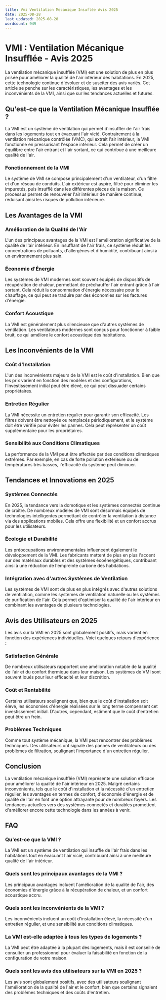 ```yaml
---
title: Vmi Ventilation Mecanique Insuflée Avis 2025
date: 2025-08-28
last_updated: 2025-08-28
wordcount: 949
---
```


# VMI : Ventilation Mécanique Insufflée - Avis 2025

La ventilation mécanique insufflée (VMI) est une solution de plus en plus prisée pour améliorer la qualité de l'air intérieur des habitations. En 2025, cette technologie continue d'évoluer et de susciter des avis variés. Cet article se penche sur les caractéristiques, les avantages et les inconvénients de la VMI, ainsi que sur les tendances actuelles et futures.

## Qu'est-ce que la Ventilation Mécanique Insufflée ?

La VMI est un système de ventilation qui permet d'insuffler de l'air frais dans les logements tout en évacuant l'air vicié. Contrairement à la ventilation mécanique contrôlée (VMC), qui extrait l'air intérieur, la VMI fonctionne en pressurisant l'espace intérieur. Cela permet de créer un équilibre entre l'air entrant et l'air sortant, ce qui contribue à une meilleure qualité de l'air.

### Fonctionnement de la VMI

Le système de VMI se compose principalement d'un ventilateur, d'un filtre et d'un réseau de conduits. L'air extérieur est aspiré, filtré pour éliminer les impuretés, puis insufflé dans les différentes pièces de la maison. Ce processus permet de renouveler l'air intérieur de manière continue, réduisant ainsi les risques de pollution intérieure.

## Les Avantages de la VMI

### Amélioration de la Qualité de l'Air

L'un des principaux avantages de la VMI est l'amélioration significative de la qualité de l'air intérieur. En insufflant de l'air frais, ce système réduit les concentrations de polluants, d'allergènes et d'humidité, contribuant ainsi à un environnement plus sain.

### Économie d'Énergie

Les systèmes de VMI modernes sont souvent équipés de dispositifs de récupération de chaleur, permettant de préchauffer l'air entrant grâce à l'air sortant. Cela réduit la consommation d'énergie nécessaire pour le chauffage, ce qui peut se traduire par des économies sur les factures d'énergie.

### Confort Acoustique

La VMI est généralement plus silencieuse que d'autres systèmes de ventilation. Les ventilateurs modernes sont conçus pour fonctionner à faible bruit, ce qui améliore le confort acoustique des habitations.

## Les Inconvénients de la VMI

### Coût d'Installation

L'un des inconvénients majeurs de la VMI est le coût d'installation. Bien que les prix varient en fonction des modèles et des configurations, l'investissement initial peut être élevé, ce qui peut dissuader certains propriétaires.

### Entretien Régulier

La VMI nécessite un entretien régulier pour garantir son efficacité. Les filtres doivent être nettoyés ou remplacés périodiquement, et le système doit être vérifié pour éviter les pannes. Cela peut représenter un coût supplémentaire pour les propriétaires.

### Sensibilité aux Conditions Climatiques

La performance de la VMI peut être affectée par des conditions climatiques extrêmes. Par exemple, en cas de forte pollution extérieure ou de températures très basses, l'efficacité du système peut diminuer.

## Tendances et Innovations en 2025

### Systèmes Connectés

En 2025, la tendance vers la domotique et les systèmes connectés continue de croître. De nombreux modèles de VMI sont désormais équipés de technologies intelligentes permettant de contrôler la ventilation à distance via des applications mobiles. Cela offre une flexibilité et un confort accrus pour les utilisateurs.

### Écologie et Durabilité

Les préoccupations environnementales influencent également le développement de la VMI. Les fabricants mettent de plus en plus l'accent sur des matériaux durables et des systèmes écoénergétiques, contribuant ainsi à une réduction de l'empreinte carbone des habitations.

### Intégration avec d'autres Systèmes de Ventilation

Les systèmes de VMI sont de plus en plus intégrés avec d'autres solutions de ventilation, comme les systèmes de ventilation naturelle ou les systèmes de purification de l'air. Cela permet d'optimiser la qualité de l'air intérieur en combinant les avantages de plusieurs technologies.

## Avis des Utilisateurs en 2025

Les avis sur la VMI en 2025 sont globalement positifs, mais varient en fonction des expériences individuelles. Voici quelques retours d'expérience :

### Satisfaction Générale

De nombreux utilisateurs rapportent une amélioration notable de la qualité de l'air et du confort thermique dans leur maison. Les systèmes de VMI sont souvent loués pour leur efficacité et leur discrétion.

### Coût et Rentabilité

Certains utilisateurs soulignent que, bien que le coût d'installation soit élevé, les économies d'énergie réalisées sur le long terme compensent cet investissement initial. D'autres, cependant, estiment que le coût d'entretien peut être un frein.

### Problèmes Techniques

Comme tout système mécanique, la VMI peut rencontrer des problèmes techniques. Des utilisateurs ont signalé des pannes de ventilateurs ou des problèmes de filtration, soulignant l'importance d'un entretien régulier.

## Conclusion

La ventilation mécanique insufflée (VMI) représente une solution efficace pour améliorer la qualité de l'air intérieur en 2025. Malgré certains inconvénients, tels que le coût d'installation et la nécessité d'un entretien régulier, les avantages en termes de confort, d'économie d'énergie et de qualité de l'air en font une option attrayante pour de nombreux foyers. Les tendances actuelles vers des systèmes connectés et durables promettent d'améliorer encore cette technologie dans les années à venir.

## FAQ

### Qu'est-ce que la VMI ?

La VMI est un système de ventilation qui insuffle de l'air frais dans les habitations tout en évacuant l'air vicié, contribuant ainsi à une meilleure qualité de l'air intérieur.

### Quels sont les principaux avantages de la VMI ?

Les principaux avantages incluent l'amélioration de la qualité de l'air, des économies d'énergie grâce à la récupération de chaleur, et un confort acoustique accru.

### Quels sont les inconvénients de la VMI ?

Les inconvénients incluent un coût d'installation élevé, la nécessité d'un entretien régulier, et une sensibilité aux conditions climatiques.

### La VMI est-elle adaptée à tous les types de logements ?

La VMI peut être adaptée à la plupart des logements, mais il est conseillé de consulter un professionnel pour évaluer la faisabilité en fonction de la configuration de votre maison.

### Quels sont les avis des utilisateurs sur la VMI en 2025 ?

Les avis sont globalement positifs, avec des utilisateurs soulignant l'amélioration de la qualité de l'air et le confort, bien que certains signalent des problèmes techniques et des coûts d'entretien.